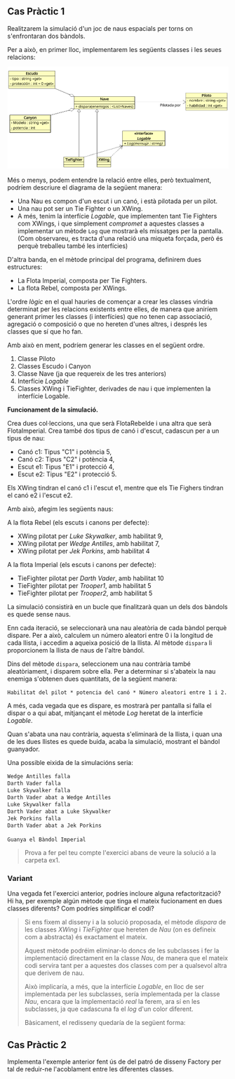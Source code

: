
## Cas Pràctic 1

Realitzarem la simulació d'un joc de naus espacials per torns on s'enfrontaran dos bàndols.

Per a això, en primer lloc, implementarem les següents classes i les seues relacions:

![](img/ejercicio3Flota.png)

Més o menys, podem entendre la relació entre elles, però textualment, podríem descriure el diagrama de la següent manera:

* Una Nau es compon d'un escut i un canó, i està pilotada per un pilot.
* Una nau pot ser un Tie Fighter o un XWing.
* A més, tenim la interfície *Logable*, que implementen tant Tie Fighters com XWings, i que simplement *compromet* a aquestes classes a implementar un mètode `Log` que mostrarà els missatges per la pantalla. (Com observareu, es tracta d'una relació una miqueta forçada, però és perquè treballeu també les interfícies)

D'altra banda, en el mètode principal del programa, definirem dues estructures:
* La Flota Imperial, composta per Tie Fighters.
* La flota Rebel, composta per XWings.

L'ordre *lògic* en el qual hauries de començar a crear les classes vindria determinat per les relacions existents entre elles, de manera que aniríem generant primer les classes (i interfícies) que no tenen cap associació, agregació o composició o que no hereten d'unes altres, i després les classes que sí que ho fan. 

Amb això en ment, podríem generar les classes en el següent ordre.

1. Classe Piloto
2. Classes Escudo i Canyon
3. Classe Nave (ja que requereix de les tres anteriors)
4. Interfície *Logable*
5. Classes XWing i TieFighter, derivades de nau i que implementen la interfície Logable.


**Funcionament de la simulació.**

Crea dues col·leccions, una que serà FlotaRebelde i una altra que serà FlotaImperial.
Crea també dos tipus de canó i d'escut, cadascun per a un tipus de nau:

* Canó c1: Tipus "C1" i potència 5,
* Canó c2: Tipus "C2" i potència 4,
* Escut e1: Tipus "E1" i protecció 4,
* Escut e2: Tipus "E2" i protecció 5.

Els XWing tindran el canó c1 i l'escut e1, mentre que els Tie Fighers tindran el canó e2 i l'escut e2.

Amb això, afegim les següents naus:

A la flota Rebel (els escuts i canons per defecte):

* XWing pilotat per *Luke Skywalker*, amb habilitat 9, 
* XWing pilotat per *Wedge Antilles*, amb habilitat 7, 
* XWing pilotat per *Jek Porkins*, amb habilitat 4

A la flota Imperial (els escuts i canons per defecte):

* TieFighter pilotat per *Darth Vader*, amb habilitat 10
* TieFighter pilotat per *Trooper1*, amb habilitat 5
* TieFighter pilotat per *Trooper2*, amb habilitat 5

La simulació consistirà en un bucle que finalitzarà quan un dels dos bàndols es quede sense naus.

Enn cada iteració, se seleccionarà una nau aleatòria de cada bàndol perquè dispare. Per a això, calculem un número aleatori entre 0 i la longitud de cada llista, i accedim a aqueixa posició de la llista. Al mètode `dispara` li proporcionem la llista de naus de l'altre bàndol.

Dins del mètode `dispara`, seleccionem una nau contrària també aleatòriament, i disparem sobre ella. Per a determinar si s'abateix la nau enemiga s'obtenen dues quantitats, de la següent manera:

```
Habilitat del pilot * potencia del canó * Número aleatori entre 1 i 2.
```

A més, cada vegada que es dispare, es mostrarà per pantalla si falla el dispar o a qui abat, mitjançant el mètode *Log* heretat de la interfície *Logable*.

Quan s'abata una nau contrària, aquesta s'eliminarà de la llista, i quan una de les dues llistes es quede buida, acaba la simulació, mostrant el bàndol guanyador.

Una possible eixida de la simulacións seria:

```
Wedge Antilles falla
Darth Vader falla
Luke Skywalker falla
Darth Vader abat a Wedge Antilles
Luke Skywalker falla
Darth Vader abat a Luke Skywalker
Jek Porkins falla
Darth Vader abat a Jek Porkins 

Guanya el Bàndol Imperial
```

>
> Prova a fer pel teu compte l'exercici abans de veure la solució a la carpeta ex1.
>


### Variant

Una vegada fet l'exercici anterior, podríes incloure alguna refactorització? Hi ha, per exemple algún mètode que tinga el mateix fucionament en dues classes diferents? Com podríes simplificar el codi?

>
> Si ens fixem al disseny i a la solució proposada, el mètode *dispara* de les classes *XWing* i *TieFighter* que hereten de *Nau* (on es defineix com a abstracta) és exactament el mateix.
>
> Aquest mètode podréim eliminar-lo doncs de les subclasses i fer la implementació directament en la classe *Nau*, de manera que el mateix codi servira tant per a aquestes dos classes com per a qualsevol altra que derivem de nau.
>
> Això implicaría, a més, que la interfície *Logable*, en lloc de ser implementada per les subclasses, sería implementada per la classe *Nau*, encara que la implementació *real* la ferem, ara sí en les subclasses, ja que cadascuna fa el *log* d'un color diferent.
>
> Bàsicament, el redisseny quedaría de la següent forma:
> 

## Cas Pràctic 2

Implementa l'exemple anterior fent ús de del patró de disseny Factory per tal de reduir-ne l'acoblament entre les diferentes classes.
